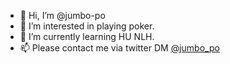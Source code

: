 - 👋 Hi, I’m @jumbo-po
- 👀 I’m interested in playing poker.
- 🌱 I’m currently learning HU NLH.
- 📫 Please contact me via twitter DM [@jumbo_po](https://twitter.com/jumbo_po)

<!---
jumbo-po/jumbo-po is a ✨ special ✨ repository because its `README.md` (this file) appears on your GitHub profile.
You can click the Preview link to take a look at your changes.
--->

